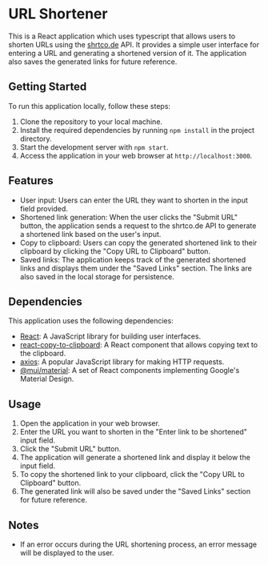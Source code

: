 # URL Shortener

This is a React application which uses typescript that allows users to shorten URLs using the [shrtco.de](https://shrtco.de/) API. It provides a simple user interface for entering a URL and generating a shortened version of it. The application also saves the generated links for future reference.

## Getting Started

To run this application locally, follow these steps:

1. Clone the repository to your local machine.
2. Install the required dependencies by running `npm install` in the project directory.
3. Start the development server with `npm start`.
4. Access the application in your web browser at `http://localhost:3000`.

## Features

- User input: Users can enter the URL they want to shorten in the input field provided.
- Shortened link generation: When the user clicks the "Submit URL" button, the application sends a request to the shrtco.de API to generate a shortened link based on the user's input.
- Copy to clipboard: Users can copy the generated shortened link to their clipboard by clicking the "Copy URL to Clipboard" button.
- Saved links: The application keeps track of the generated shortened links and displays them under the "Saved Links" section. The links are also saved in the local storage for persistence.

## Dependencies

This application uses the following dependencies:

- [React](https://reactjs.org/): A JavaScript library for building user interfaces.
- [react-copy-to-clipboard](https://www.npmjs.com/package/react-copy-to-clipboard): A React component that allows copying text to the clipboard.
- [axios](https://axios-http.com/): A popular JavaScript library for making HTTP requests.
- [@mui/material](https://mui.com/): A set of React components implementing Google's Material Design.

## Usage

1. Open the application in your web browser.
2. Enter the URL you want to shorten in the "Enter link to be shortened" input field.
3. Click the "Submit URL" button.
4. The application will generate a shortened link and display it below the input field.
5. To copy the shortened link to your clipboard, click the "Copy URL to Clipboard" button.
6. The generated link will also be saved under the "Saved Links" section for future reference.

## Notes

- If an error occurs during the URL shortening process, an error message will be displayed to the user.
